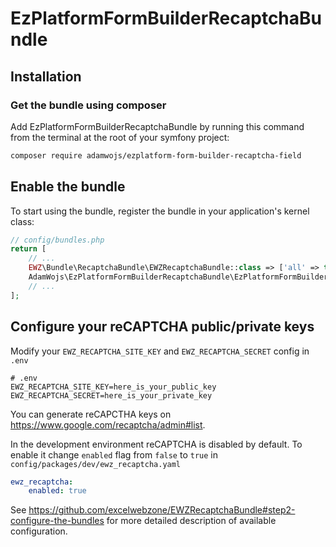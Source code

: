 # EzPlatformFormBuilderRecaptchaBundle

## Installation

### Get the bundle using composer

Add EzPlatformFormBuilderRecaptchaBundle by running this command from the terminal at the root of
your symfony project:

```bash
composer require adamwojs/ezplatform-form-builder-recaptcha-field
```

## Enable the bundle

To start using the bundle, register the bundle in your application's kernel class:

```php
// config/bundles.php
return [
    // ...
    EWZ\Bundle\RecaptchaBundle\EWZRecaptchaBundle::class => ['all' => true],
    AdamWojs\EzPlatformFormBuilderRecaptchaBundle\EzPlatformFormBuilderRecaptchaBundle::class => ['all' => true],
    // ...
];
```

## Configure your reCAPTCHA public/private keys

Modify your `EWZ_RECAPTCHA_SITE_KEY` and `EWZ_RECAPTCHA_SECRET` config in `.env`

```
# .env
EWZ_RECAPTCHA_SITE_KEY=here_is_your_public_key
EWZ_RECAPTCHA_SECRET=here_is_your_private_key
```

You can generate reCAPCTHA keys on https://www.google.com/recaptcha/admin#list.

In the development environment reCAPTCHA is disabled by default. To enable it change `enabled` flag from `false` to `true` in `config/packages/dev/ewz_recaptcha.yaml`

```yaml
ewz_recaptcha:
    enabled: true
```

See https://github.com/excelwebzone/EWZRecaptchaBundle#step2-configure-the-bundles for more detailed description of available configuration. 

